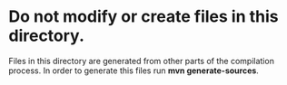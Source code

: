 Do not modify or create files in this directory.
================================================

Files in this directory are generated from other parts of the compilation process.
In order to generate this files run **mvn generate-sources**.